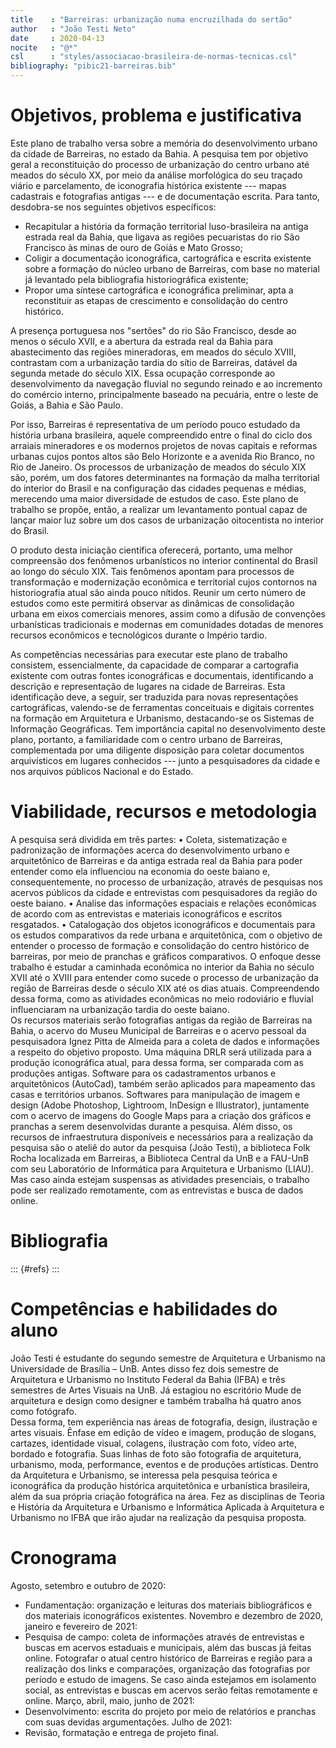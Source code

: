 ```yaml
---
title    : "Barreiras: urbanização numa encruzilhada do sertão"
author   : "João Testi Neto"
date     : 2020-04-13
nocite   : "@*"
csl      : "styles/associacao-brasileira-de-normas-tecnicas.csl"
bibliography: "pibic21-barreiras.bib"
---
```


Objetivos, problema e justificativa
===================================

Este plano de trabalho versa sobre a memória do desenvolvimento urbano
da cidade de Barreiras, no estado da Bahia. A pesquisa tem por objetivo
geral a reconstituição do processo de urbanização do centro urbano até
meados do século XX, por meio da análise morfológica do seu traçado
viário e parcelamento, de iconografia histórica existente --- mapas
cadastrais e fotografias antigas --- e de documentação escrita. Para
tanto, desdobra-se nos seguintes objetivos específicos:

- Recapitular a história da formação territorial luso-brasileira na
  antiga estrada real da Bahia, que ligava as regiões pecuaristas do rio
  São Francisco às minas de ouro de Goiás e Mato Grosso;
- Coligir a documentação iconográfica, cartográfica e escrita existente
  sobre a formação do núcleo urbano de Barreiras, com base no material
  já levantado pela bibliografia historiográfica existente;
- Propor uma síntese cartográfica e iconográfica preliminar, apta a
  reconstituir as etapas de crescimento e consolidação do centro
  histórico.

A presença portuguesa nos "sertões" do rio São Francisco, desde ao menos
o século XVII, e a abertura da estrada real da Bahia para abastecimento
das regiões mineradoras, em meados do século XVIII, contrastam com a
urbanização tardia do sítio de Barreiras, datável da segunda metade do
século XIX. Essa ocupação corresponde ao desenvolvimento da navegação
fluvial no segundo reinado e ao incremento do comércio interno,
principalmente baseado na pecuária, entre o leste de Goiás, a Bahia e
São Paulo.

Por isso, Barreiras é representativa de um período pouco estudado da
história urbana brasileira, aquele compreendido entre o final do ciclo
dos arraiais mineradores e os modernos projetos de novas capitais e
reformas urbanas cujos pontos altos são Belo Horizonte e a avenida Rio
Branco, no Rio de Janeiro. Os processos de urbanização de meados do
século XIX são, porém, um dos fatores determinantes na formação da malha
territorial do interior do Brasil e na configuração das cidades pequenas
e médias, merecendo uma maior diversidade de estudos de caso. Este plano
de trabalho se propõe, então, a realizar um levantamento pontual capaz
de lançar maior luz sobre um dos casos de urbanização oitocentista no
interior do Brasil.

O produto desta iniciação científica oferecerá, portanto, uma melhor
compreensão dos fenômenos urbanísticos no interior continental do Brasil
ao longo do século XIX. Tais fenômenos apontam para processos de
transformação e modernização econômica e territorial cujos contornos na
historiografia atual são ainda pouco nítidos. Reunir um certo número de
estudos como este permitirá observar as dinâmicas de consolidação urbana
em eixos comerciais menores, assim como a difusão de convenções
urbanísticas tradicionais e modernas em comunidades dotadas de menores
recursos econômicos e tecnológicos durante o Império tardio.

As competências necessárias para executar este plano de trabalho
consistem, essencialmente, da capacidade de comparar a cartografia
existente com outras fontes iconográficas e documentais, identificando a
descrição e representação de lugares na cidade de Barreiras. Esta
identificação deve, a seguir, ser traduzida para novas representações
cartográficas, valendo-se de ferramentas conceituais e digitais
correntes na formação em Arquitetura e Urbanismo, destacando-se os
Sistemas de Informação Geográficas. Tem importância capital no
desenvolvimento deste plano, portanto, a familiaridade com o centro
urbano de Barreiras, complementada por uma diligente disposição para
coletar documentos arquivísticos em lugares conhecidos --- junto a
pesquisadores da cidade e nos arquivos públicos Nacional e do Estado.

Viabilidade, recursos e metodologia
===================================

A pesquisa será dividida em três partes:
•	Coleta, sistematização e padronização de informações acerca do desenvolvimento urbano e arquitetônico de Barreiras e da antiga estrada real da Bahia para poder entender como ela influenciou na economia do oeste baiano e, consequentemente, no processo de urbanização, através de pesquisas nos acervos públicos da cidade e entrevistas com pesquisadores da região do oeste baiano. 
•	Analise das informações espaciais e relações econômicas de acordo com as entrevistas e materiais iconográficos e escritos resgatados.
•	Catalogação dos objetos iconográficos e documentais para os estudos comparativos da rede urbana e arquitetônica, com o objetivo de entender o processo de formação e consolidação do centro histórico de barreiras, por meio de pranchas e gráficos comparativos.
O enfoque desse trabalho é estudar a caminhada econômica no interior da Bahia no século XVII até o XVIII para entender como sucede o processo de urbanização da região de Barreiras desde o século XIX até os dias atuais. Compreendendo dessa forma, como as atividades econômicas no meio rodoviário e fluvial influenciaram na urbanização tardia do oeste baiano.    
Os recursos materiais serão fotografias antigas da região de Barreiras na Bahia, o acervo do Museu Municipal de Barreiras e o acervo pessoal da pesquisadora Ignez Pitta de Almeida para a coleta de dados e informações a respeito do objetivo proposto.
Uma máquina DRLR será utilizada para a produção iconográfica atual, para dessa forma, ser comparada com as produções antigas. Software para os cadastramentos urbanos e arquitetônicos (AutoCad), também serão aplicados para mapeamento das casas e territórios urbanos.
Softwares para manipulação de imagem e design (Adobe Photoshop, Lightroom, InDesign e Illustrator), juntamente com o acervo de imagens do Google Maps para a criação dos gráficos e pranchas a serem desenvolvidas durante a pesquisa.
Além disso, os recursos de infraestrutura disponíveis e necessários para a realização da pesquisa são o ateliê do autor da pesquisa (João Testi), a biblioteca Folk Rocha localizada em Barreiras, a Biblioteca Central da UnB e a FAU-UnB com seu Laboratório de Informática para Arquitetura e Urbanismo (LIAU). Mas caso ainda estejam suspensas as atividades presenciais, o trabalho pode ser realizado remotamente, com as entrevistas e busca de dados online.  



Bibliografia
============

::: {#refs}
:::

Competências e habilidades do aluno
===================================
João Testi é estudante do segundo semestre de Arquitetura e Urbanismo na Universidade de Brasília – UnB. Antes disso fez dois semestre de Arquitetura e Urbanismo no Instituto Federal da Bahia (IFBA) e três semestres de Artes Visuais na UnB. Já estagiou no escritório Mude de arquitetura e design como designer e também trabalha há quatro anos como fotógrafo.  
Dessa forma, tem experiência nas áreas de fotografia, design, ilustração e artes visuais. Ênfase em edição de vídeo e imagem, produção de slogans, cartazes, identidade visual, colagens, ilustração com foto, vídeo arte, bordado e fotografia. Suas linhas de foto são fotografia de arquitetura, urbanismo, moda, performance, eventos e de produções artísticas. 
Dentro da Arquitetura e Urbanismo, se interessa pela pesquisa teórica e iconográfica da produção histórica arquitetônica e urbanística brasileira, além da sua própria criação fotográfica na área. Fez as disciplinas de Teoria e História da Arquitetura e Urbanismo e Informática Aplicada à Arquitetura e Urbanismo no IFBA que irão ajudar na realização da pesquisa proposta.      

Cronograma
==========
Agosto, setembro e outubro de 2020: 
- Fundamentação: organização e leituras dos materiais bibliográficos e dos materiais iconográficos existentes.
Novembro e dezembro de 2020, janeiro e fevereiro de 2021: 
- Pesquisa de campo: coleta de informações através de entrevistas e buscas em acervos estaduais e municipais, além das buscas já feitas online. Fotografar o atual centro histórico de Barreiras e região para a realização dos links e comparações, organização das fotografias por período e estudo de imagens. Se caso ainda estejamos em isolamento social, as entrevistas e buscas em acervos serão feitas remotamente e online.
Março, abril, maio, junho de 2021: 
- Desenvolvimento: escrita do projeto por meio de relatórios e pranchas com suas devidas argumentações. 
Julho de 2021: 
- Revisão, formatação e entrega de projeto final.     



